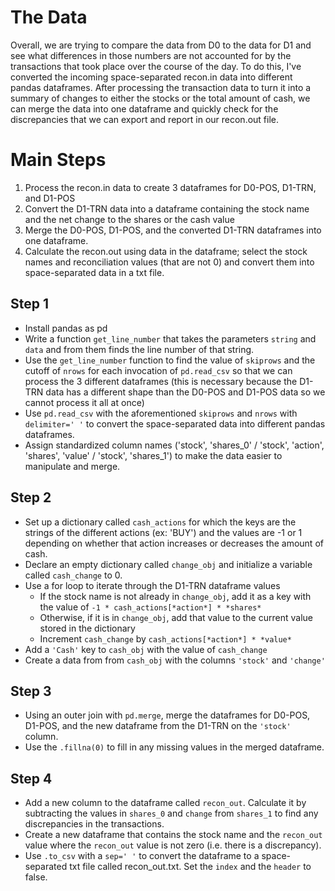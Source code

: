 # The Data
Overall, we are trying to compare the data from D0 to the data for D1 and see what differences in those numbers are not accounted for by the transactions that took place over the course of the day. To do this, I've converted the incoming space-separated recon.in data into different pandas dataframes. After processing the transaction data to turn it into a summary of changes to either the stocks or the total amount of cash, we can merge the data into one dataframe and quickly check for the discrepancies that we can export and report in our recon.out file.


# Main Steps
1. Process the recon.in data to create 3 dataframes for D0-POS, D1-TRN, and D1-POS
2. Convert the D1-TRN data into a dataframe containing the stock name and the net change to the shares or the cash value
3. Merge the D0-POS, D1-POS, and the converted D1-TRN dataframes into one dataframe.
4. Calculate the recon.out using data in the dataframe; select the stock names and reconciliation values (that are not 0) and convert them into space-separated data in a txt file.

## Step 1
- Install pandas as pd
- Write a function `get_line_number` that takes the parameters `string` and `data` and from them finds the line number of that string.
- Use the `get_line_number` function to find the value of `skiprows` and the cutoff of `nrows` for each invocation of `pd.read_csv` so that we can process the 3 different dataframes (this is necessary because the D1-TRN data has a different shape than the D0-POS and D1-POS data so we cannot process it all at once)
- Use `pd.read_csv` with the aforementioned `skiprows` and `nrows` with `delimiter=' '` to convert the space-separated data into different pandas dataframes.
- Assign standardized column names ('stock', 'shares_0' / 'stock', 'action', 'shares', 'value' / 'stock', 'shares_1') to make the data easier to manipulate and merge.

## Step 2
- Set up a dictionary called `cash_actions` for which the keys are the strings of the different actions (ex: 'BUY') and the values are -1 or 1 depending on whether that action increases or decreases the amount of cash.
- Declare an empty dictionary called `change_obj` and initialize a variable called `cash_change` to 0.
- Use a for loop to iterate through the D1-TRN dataframe values
    - If the stock name is not already in `change_obj`, add it as a key with the value of `-1 * cash_actions[*action*] * *shares*`
    - Otherwise, if it is in `change_obj`, add that value to the current value stored in the dictionary
    - Increment `cash_change` by `cash_actions[*action*] * *value*`
- Add a `'Cash'` key to `cash_obj` with the value of `cash_change`
- Create a data from from `cash_obj` with the columns `'stock'` and `'change'`

## Step 3
- Using an outer join with `pd.merge`, merge the dataframes for D0-POS, D1-POS, and the new dataframe from the D1-TRN on the `'stock'` column.
- Use the `.fillna(0)` to fill in any missing values in the merged dataframe.

## Step 4
- Add a new column to the dataframe called `recon_out`. Calculate it by subtracting the values in `shares_0` and `change` from `shares_1` to find any discrepancies in the transactions.
- Create a new dataframe that contains the stock name and the `recon_out` value where the `recon_out` value is not zero (i.e. there is a discrepancy).
- Use `.to_csv` with a `sep=' '` to convert the dataframe to a space-separated txt file called recon_out.txt. Set the `index` and the `header` to false.
